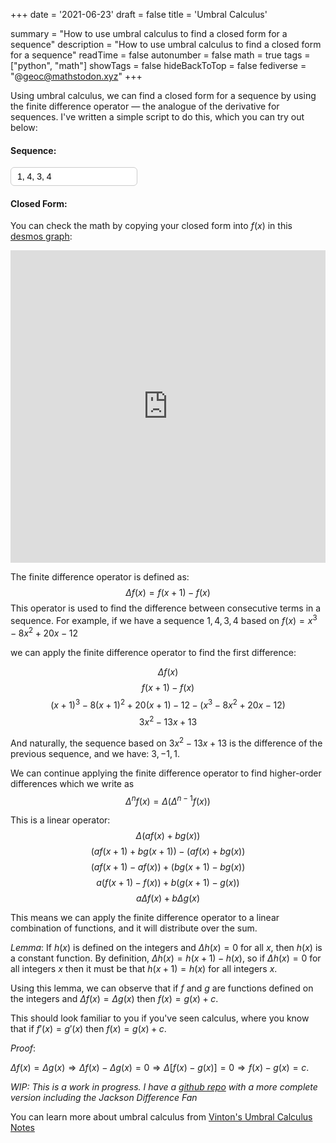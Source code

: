 +++
date = '2021-06-23'
draft = false
title = 'Umbral Calculus'

summary = "How to use umbral calculus to find a closed form for a sequence"
description = "How to use umbral calculus to find a closed form for a sequence"
readTime = false
autonumber = false
math = true
tags = ["python", "math"]
showTags = false
hideBackToTop = false
fediverse = "@geoc@mathstodon.xyz"
+++

Using umbral calculus, we can find a closed form for a sequence by using the finite difference operator — the analogue of the derivative for sequences. I've written a simple script to do this, which you can try out below:

<div align="left">
    <h4>Sequence: </h4>
    <input type="text" id="seqInput" value="1, 4, 3, 4" style="border-radius: 6px; border: 1px solid #ccc; padding: 6px 10px; font-size: 1em;">
    <h4>Closed Form:</h4>
    <p id="result"></p>
</div>

<script>
function factorial(n) {
  return n <= 1 ? 1 : n * factorial(n - 1);
}

function expandFallingEx(n) {
  let terms = [1];

  for (let i = 0; i < n; i++) {
    const newTerms = Array(terms.length + 1).fill(0);
    for (let j = 0; j < terms.length; j++) {
      newTerms[j] -= terms[j] * i;
      newTerms[j + 1] += terms[j];
    }
    terms = newTerms;
  }

  return terms;
}


function formulaSimplified(seq) {
  let tempSeq = [...seq];
  const deltasList = [tempSeq[0]];

  while (!diff(tempSeq).every(v => v === 0) && diff(tempSeq).length > 0) {
    tempSeq = diff(tempSeq);
    deltasList.push(tempSeq[0]);
  }

  let poly = [];

  let initialCoefficient = 0;
  for (let i = deltasList.length - 1; i >= 0; i--) {
    initialCoefficient = deltasList[i] - initialCoefficient;
    const coeff = initialCoefficient / factorial(i);
    const falling = expandFallingEx(i);
    for (let p = 0; p < falling.length; p++) {
      poly[p] = (poly[p] || 0) + coeff * falling[p];
    }
  }

  const terms = [];
  for (let i = poly.length - 1; i >= 0; i--) {
    const c = poly[i];
    if (Math.abs(c) < 1e-10) continue;
    const formatted = 
      (c === 1 && i !== 0 ? '' : c === -1 && i !== 0 ? '-' : c.toFixed(6).replace(/\.?0+$/, '')) + 
      (i === 0 ? '' : i === 1 ? 'x' : `x^${i}`);
    terms.push(formatted);
  }

  return terms.join(' + ').replace(/\+\s-\s/g, '- ');
}

function diff(sequence, n = 1) {
  let result = sequence.slice();
  for (let k = 0; k < n; k++) {
    result = result.slice(1).map((val, i) => val - result[i]);
  }
  return result;
}

// const seq = [20, -10, -20];
// console.log(formulaSimplified(seq));
const input = document.getElementById("seqInput").value;
const seq = input.split(",").map(Number);
const result = formulaSimplified(seq);
document.getElementById("result").innerText = result;
document.getElementById("seqInput").addEventListener("input", function() {
    const input = document.getElementById("seqInput").value;
    const seq = input.split(",").map(Number);
    const result = formulaSimplified(seq);
    document.getElementById("result").innerText = result;
});

</script>

You can check the math by copying your closed form into $f(x)$ in this [desmos graph](https://www.desmos.com/calculator/vtcrpcqgxc):
<div align="center">

<iframe src="https://www.desmos.com/calculator/vtcrpcqgxc" width="100%" height="500" frameborder="0"></iframe>

</div>

The finite difference operator is defined as:
$$
\Delta f(x) = f(x + 1) - f(x)
$$
This operator is used to find the difference between consecutive terms in a sequence. For example, if we have a sequence $1, 4, 3, 4$ based on $f(x) = x^3 - 8x^2 + 20x - 12$

we can apply the finite difference operator to find the first difference:

$$
\Delta f(x)
$$
$$
f(x + 1) - f(x)
$$
$$
(x + 1)^3 - 8(x + 1)^2 + 20(x + 1) - 12 - (x^3 - 8x^2 + 20x - 12)
$$
$$
3 x^2 - 13 x + 13
$$

And naturally, the sequence based on $3 x^2 - 13 x + 13$ is the difference of the previous sequence, and we have: $3, -1, 1$.

We can continue applying the finite difference operator to find higher-order differences which we write as 
$$
\Delta^n f(x) = \Delta(\Delta^{n-1} f(x))
$$

This is a linear operator:
$$
\Delta (a f(x) + b g(x))
$$
$$
(a f(x + 1)  + b g(x + 1)) - (a f(x) + b g(x)) 
$$
$$
(a f(x + 1) - a f(x)) + (b g(x + 1) - b g(x))
$$
$$
a (f(x + 1) - f(x)) + b (g(x + 1) - g(x))
$$
$$
a \Delta f(x) + b \Delta g(x)
$$

This means we can apply the finite difference operator to a linear combination of functions, and it will distribute over the sum.

*Lemma*: If $h(x)$ is defined on the integers and $\Delta h(x) = 0$ for all $x$, then $h(x)$ is a constant function. By definition, $\Delta h(x) = h(x+1) - h(x)$, so if $\Delta h(x) = 0$ for all integers $x$ then it must be that $h(x+1) = h(x)$ for all integers $x$.

Using this lemma, we can observe that if $f$ and $g$ are functions defined on the integers and $\Delta f(x) = \Delta g(x)$ then $f(x) = g(x) + c$. 

This should look familiar to you if you've seen calculus, where you know that if $f'(x) = g'(x)$ then $f(x) = g(x) + c$.

*Proof*:

$\Delta f(x) = \Delta g(x) \Rightarrow \Delta f(x) - \Delta g(x) = 0 \Rightarrow \Delta[f(x) - g(x)] = 0 \Rightarrow f(x) - g(x) = c$.

*WIP: This is a work in progress. I have a [github repo](https://github.com/Geoc2022/umbral.py) with a more complete version including the Jackson Difference Fan*

You can learn more about umbral calculus from [Vinton's Umbral Calculus Notes](./../Vintons_Umbral_Calculus_Notes.pdf)